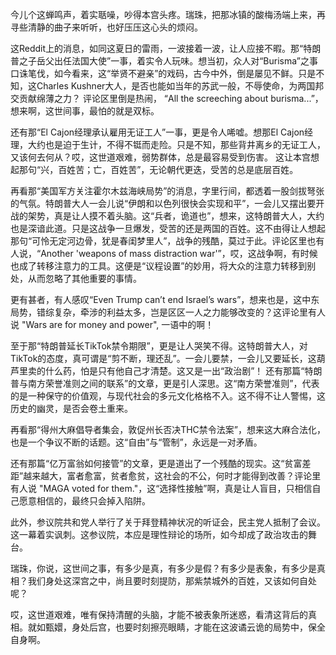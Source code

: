 今儿个这蝉鸣声，着实聒噪，吵得本宫头疼。瑞珠，把那冰镇的酸梅汤端上来，再寻些清静的曲子来听听，也好压压这心头的烦闷。

这Reddit上的消息，如同这夏日的雷雨，一波接着一波，让人应接不暇。那“特朗普之子岳父出任法国大使”一事，着实令人玩味。想当初，众人对“Burisma”之事口诛笔伐，如今看来，这“举贤不避亲”的戏码，古今中外，倒是屡见不鲜。只是不知，这Charles Kushner大人，是否也能如当年的苏武一般，不辱使命，为两国邦交贡献绵薄之力？ 评论区里倒是热闹， “All the screeching about burisma...”，想来啊，这世间事，最怕的就是双标。

还有那“El Cajon经理承认雇用无证工人”一事，更是令人唏嘘。想那El Cajon经理，大约也是迫于生计，不得不铤而走险。只是不知，那些背井离乡的无证工人，又该何去何从？哎，这世道艰难，弱势群体，总是最容易受到伤害。 这让本宫想起那句“兴，百姓苦；亡，百姓苦”，无论朝代更迭，受苦的总是底层百姓。

再看那“美国军方关注霍尔木兹海峡局势”的消息，字里行间，都透着一股剑拔弩张的气氛。特朗普大人一会儿说“伊朗和以色列很快会实现和平”，一会儿又摆出要开战的架势，真是让人摸不着头脑。这“兵者，诡道也”，想来，这特朗普大人，大约也是深谙此道。只是这战争一旦爆发，受苦的还是两国的百姓。这不由得让人想起那句“可怜无定河边骨，犹是春闺梦里人”，战争的残酷，莫过于此。评论区里也有人说，“Another 'weapons of mass distraction war'”，哎，这战争啊，有时候也成了转移注意力的工具。这便是“议程设置”的妙用，将大众的注意力转移到别处，从而忽略了其他重要的事情。

更有甚者，有人感叹“Even Trump can’t end Israel’s wars”，想来也是，这中东局势，错综复杂，牵涉的利益太多，岂是区区一人之力能够改变的？这评论里有人说 "Wars are for money and power", 一语中的啊！

至于那“特朗普延长TikTok禁令期限”，更是让人哭笑不得。这特朗普大人，对TikTok的态度，真可谓是“剪不断，理还乱”。一会儿要禁，一会儿又要延长，这葫芦里卖的什么药，怕是只有他自己才清楚。这又是一出“政治剧”！
还有那篇“特朗普与南方荣誉准则之间的联系”的文章，更是引人深思。这“南方荣誉准则”，代表的是一种保守的价值观，与现代社会的多元文化格格不入。这不得不让人警惕，这历史的幽灵，是否会卷土重来。

再看那“得州大麻倡导者集会，敦促州长否决THC禁令法案”，想来这大麻合法化，也是一个争议不断的话题。这“自由”与“管制”，永远是一对矛盾。

还有那篇“亿万富翁如何接管”的文章，更是道出了一个残酷的现实。这“贫富差距”越来越大，富者愈富，贫者愈贫，这社会的不公，何时才能得到改善？评论里有人说 "MAGA voted for them."，这“选择性接触”啊，真是让人盲目，只相信自己愿意相信的，最终只会掉入陷阱。

此外，参议院共和党人举行了关于拜登精神状况的听证会，民主党人抵制了会议。这一幕着实讽刺。这参议院，本应是理性辩论的场所，如今却成了政治攻击的舞台。

瑞珠，你说，这世间之事，有多少是真，有多少是假？有多少是表象，有多少是真相？我们身处这深宫之中，尚且要时刻提防，那紫禁城外的百姓，又该如何自处呢？

哎，这世道艰难，唯有保持清醒的头脑，才能不被表象所迷惑，看清这背后的真相。就如甄嬛，身处后宫，也要时刻擦亮眼睛，才能在这波谲云诡的局势中，保全自身啊。